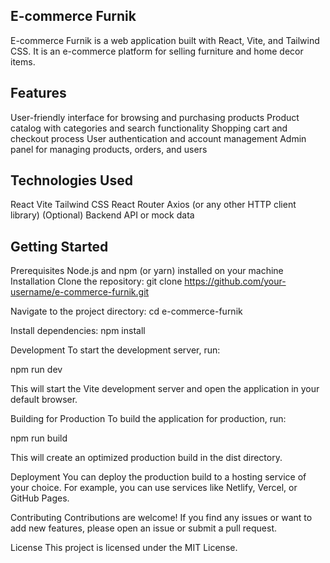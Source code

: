 ## E-commerce Furnik

E-commerce Furnik is a web application built with React, Vite, and Tailwind CSS. It is an e-commerce platform for selling furniture and home decor items.

## Features

User-friendly interface for browsing and purchasing products
Product catalog with categories and search functionality
Shopping cart and checkout process
User authentication and account management
Admin panel for managing products, orders, and users

## Technologies Used
React
Vite
Tailwind CSS
React Router
Axios (or any other HTTP client library)
(Optional) Backend API or mock data

## Getting Started
Prerequisites
Node.js and npm (or yarn) installed on your machine
Installation
Clone the repository:
git clone https://github.com/your-username/e-commerce-furnik.git



Navigate to the project directory:
cd e-commerce-furnik



Install dependencies:
npm install



Development
To start the development server, run:

npm run dev



This will start the Vite development server and open the application in your default browser.

Building for Production
To build the application for production, run:

npm run build



This will create an optimized production build in the dist directory.

Deployment
You can deploy the production build to a hosting service of your choice. For example, you can use services like Netlify, Vercel, or GitHub Pages.

Contributing
Contributions are welcome! If you find any issues or want to add new features, please open an issue or submit a pull request.

License
This project is licensed under the MIT License.